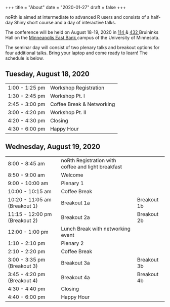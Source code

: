 +++
title = "About"
date = "2020-01-27"
draft = false
+++

noRth is aimed at intermediate to advanced R users and consists of a half-day Shiny short course and a day of interactive talks.

The conference will be held on August 18-19, 2020 in <a href="https://roomsearch.umn.edu/room_diagrams/pdf/299BruH114.pdf" target="_blank"> 114 </a> & <a href="https://roomsearch.umn.edu/room_diagrams/pdf/299BruH432.pdf" target="_blank"> 432 </a> Bruininks Hall on the <a href="http://campusmaps.umn.edu/robert-h-bruininks-hall" target="_blank"> Minneapolis East Bank </a> campus of the University of Minnesota.

The seminar day will consist of two plenary talks and breakout options for four additional talks. Bring your laptop and come ready to learn! The schedule is below.

## Tuesday, August 18, 2020
<table class="table">
  <tr>
    <td class="firstbreak">1:00 - 1:25 pm </td>
    <td>Workshop Registration </td> 
  </tr>
  <tr>
    <td class="first">1:30 - 2:45 pm </td>
    <td> Workshop Pt. I </td> 
  </tr>
    <tr>
    <td class="firstbreak">2:45 - 3:00 pm </td>
    <td>Coffee Break & Networking </td> 
  </tr>
    <tr>
    <td class="first">3:00 - 4:20 pm </td>
    <td> Workshop Pt. II</td> 
  </tr>
    <tr>
    <td class="first">4:20 - 4:30 pm </td>
    <td>Closing</a> </td> 
  </tr>
    <tr>
    <td class="first">4:30 - 6:00 pm </td>
    <td>Happy Hour 
    </td> 
  </tr>  
</table>

## Wednesday, August 19, 2020

<table class="table">
  <tr>
    <td class="firstbreak"> 8:00 - 8:45 am </td>
    <td>noRth Registration with coffee and light breakfast </td>
  </tr>
  <tr>
    <td class="first"> 8:50 - 9:00 am </td>
    <td> Welcome </td>
  </tr>
    <tr>
    <td class="first"> 9:00 - 10:00 am </td>
    <td> Plenary 1 </td>
  </tr>
  <tr>
    <td class="firstbreak"> 10:00 - 10:15 am </td>
    <td> Coffee Break </td>
  </tr>
  <tr>
    <td class="first"> 10:20 - 11:05 am (Breakout 1) </td>
    <td> Breakout 1a </td>
    <td> Breakout 1b </td>
  </tr>
  <tr>
    <td class="first"> 11:15 - 12:00 pm (Breakout 2) </td>
    <td> Breakout 2a </td>
    <td> Breakout 2b </td>
  </tr>
    <tr>
    <td class="firstbreak"> 12:00 - 1:00 pm </td>
    <td> Lunch Break with networking event </td>
  </tr>
    </tr>
    <tr>
    <td class="first"> 1:10 - 2:10 pm </td>
    <td> Plenary 2 </td>
  </tr>
    <tr>
    <td class="firstbreak"> 2:10 - 2:20 pm  </td>
    <td> Coffee Break </td>
  </tr>
    <tr>
    <td class="first"> 3:00 - 3:35 pm (Breakout 3) </td>
    <td> Breakout 3a </td>
    <td> Breakout 3b </td>
  </tr>
    <tr>
    <td class="first"> 3:45 - 4:20 pm (Breakout 4) </td>
    <td> Breakout 4a </td>
    <td> Breakout 4b </td>
  </tr>
    </tr>
    <tr>
    <td class="first"> 4:30 - 4:40 pm </td>
    <td> Closing </th>
  </tr>
    </tr>
    <tr>
    <td class="firstbreak"> 4:40 - 6:00 pm </td>
    <td>Happy Hour
  </tr>
</table>